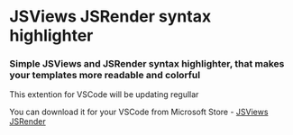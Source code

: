 # JSViews JSRender syntax highlighter
<h3>Simple JSViews and JSRender syntax highlighter, that makes your templates more readable and colorful</h3>

This extention for VSCode will be updating regullar

You can download it for your VSCode from Microsoft Store - <a href="https://marketplace.visualstudio.com/items?itemName=AndreyMakarenko.jsrender-jsviews">JSViews JSRender</a>